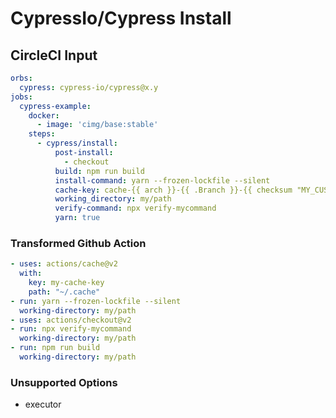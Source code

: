 # CypressIo/Cypress Install

## CircleCI Input

```yaml
orbs:
  cypress: cypress-io/cypress@x.y
jobs:
  cypress-example:
    docker:
      - image: 'cimg/base:stable'
    steps:
      - cypress/install:
          post-install:
            - checkout
          build: npm run build
          install-command: yarn --frozen-lockfile --silent
          cache-key: cache-{{ arch }}-{{ .Branch }}-{{ checksum "MY_CUSTOM_CACHE_KEY" }}
          working_directory: my/path
          verify-command: npx verify-mycommand
          yarn: true
```

### Transformed Github Action

```yaml
- uses: actions/cache@v2
  with:
    key: my-cache-key
    path: "~/.cache"
- run: yarn --frozen-lockfile --silent
  working-directory: my/path     
- uses: actions/checkout@v2
- run: npx verify-mycommand
  working-directory: my/path
- run: npm run build
  working-directory: my/path
```

### Unsupported Options

- executor
